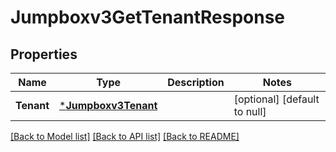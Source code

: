 # Jumpboxv3GetTenantResponse

## Properties
Name | Type | Description | Notes
------------ | ------------- | ------------- | -------------
**Tenant** | [***Jumpboxv3Tenant**](jumpboxv3Tenant.md) |  | [optional] [default to null]

[[Back to Model list]](../README.md#documentation-for-models) [[Back to API list]](../README.md#documentation-for-api-endpoints) [[Back to README]](../README.md)

